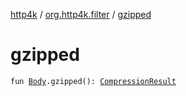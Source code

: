 [http4k](../index.md) / [org.http4k.filter](index.md) / [gzipped](./gzipped.md)

# gzipped

`fun `[`Body`](../org.http4k.core/-body/index.md)`.gzipped(): `[`CompressionResult`](-compression-result/index.md)
